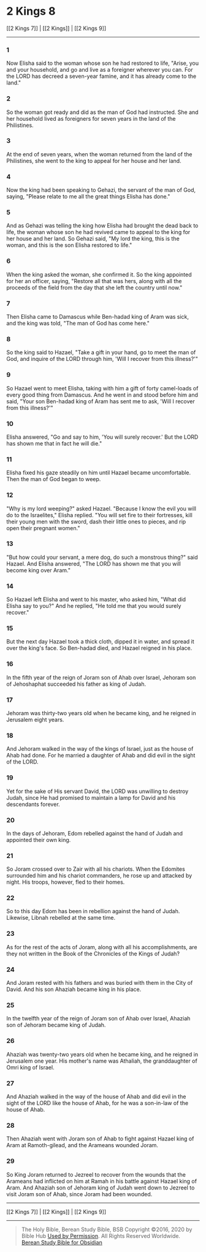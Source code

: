 # 2 Kings 8

[[2 Kings 7]] | [[2 Kings]] | [[2 Kings 9]]

---

### 1
Now Elisha said to the woman whose son he had restored to life, "Arise, you and your household, and go and live as a foreigner wherever you can. For the LORD has decreed a seven-year famine, and it has already come to the land."

### 2
So the woman got ready and did as the man of God had instructed. She and her household lived as foreigners for seven years in the land of the Philistines.

### 3
At the end of seven years, when the woman returned from the land of the Philistines, she went to the king to appeal for her house and her land.

### 4
Now the king had been speaking to Gehazi, the servant of the man of God, saying, "Please relate to me all the great things Elisha has done."

### 5
And as Gehazi was telling the king how Elisha had brought the dead back to life, the woman whose son he had revived came to appeal to the king for her house and her land. So Gehazi said, "My lord the king, this is the woman, and this is the son Elisha restored to life."

### 6
When the king asked the woman, she confirmed it. So the king appointed for her an officer, saying, "Restore all that was hers, along with all the proceeds of the field from the day that she left the country until now."

### 7
Then Elisha came to Damascus while Ben-hadad king of Aram was sick, and the king was told, "The man of God has come here."

### 8
So the king said to Hazael, "Take a gift in your hand, go to meet the man of God, and inquire of the LORD through him, 'Will I recover from this illness?'"

### 9
So Hazael went to meet Elisha, taking with him a gift of forty camel-loads of every good thing from Damascus. And he went in and stood before him and said, "Your son Ben-hadad king of Aram has sent me to ask, 'Will I recover from this illness?'"

### 10
Elisha answered, "Go and say to him, 'You will surely recover.' But the LORD has shown me that in fact he will die."

### 11
Elisha fixed his gaze steadily on him until Hazael became uncomfortable. Then the man of God began to weep.

### 12
"Why is my lord weeping?" asked Hazael. "Because I know the evil you will do to the Israelites," Elisha replied. "You will set fire to their fortresses, kill their young men with the sword, dash their little ones to pieces, and rip open their pregnant women."

### 13
"But how could your servant, a mere dog, do such a monstrous thing?" said Hazael. And Elisha answered, "The LORD has shown me that you will become king over Aram."

### 14
So Hazael left Elisha and went to his master, who asked him, "What did Elisha say to you?" And he replied, "He told me that you would surely recover."

### 15
But the next day Hazael took a thick cloth, dipped it in water, and spread it over the king's face. So Ben-hadad died, and Hazael reigned in his place.

### 16
In the fifth year of the reign of Joram son of Ahab over Israel, Jehoram son of Jehoshaphat succeeded his father as king of Judah.

### 17
Jehoram was thirty-two years old when he became king, and he reigned in Jerusalem eight years.

### 18
And Jehoram walked in the way of the kings of Israel, just as the house of Ahab had done. For he married a daughter of Ahab and did evil in the sight of the LORD.

### 19
Yet for the sake of His servant David, the LORD was unwilling to destroy Judah, since He had promised to maintain a lamp for David and his descendants forever.

### 20
In the days of Jehoram, Edom rebelled against the hand of Judah and appointed their own king.

### 21
So Joram crossed over to Zair with all his chariots. When the Edomites surrounded him and his chariot commanders, he rose up and attacked by night. His troops, however, fled to their homes.

### 22
So to this day Edom has been in rebellion against the hand of Judah. Likewise, Libnah rebelled at the same time.

### 23
As for the rest of the acts of Joram, along with all his accomplishments, are they not written in the Book of the Chronicles of the Kings of Judah?

### 24
And Joram rested with his fathers and was buried with them in the City of David. And his son Ahaziah became king in his place.

### 25
In the twelfth year of the reign of Joram son of Ahab over Israel, Ahaziah son of Jehoram became king of Judah.

### 26
Ahaziah was twenty-two years old when he became king, and he reigned in Jerusalem one year. His mother's name was Athaliah, the granddaughter of Omri king of Israel.

### 27
And Ahaziah walked in the way of the house of Ahab and did evil in the sight of the LORD like the house of Ahab, for he was a son-in-law of the house of Ahab.

### 28
Then Ahaziah went with Joram son of Ahab to fight against Hazael king of Aram at Ramoth-gilead, and the Arameans wounded Joram.

### 29
So King Joram returned to Jezreel to recover from the wounds that the Arameans had inflicted on him at Ramah in his battle against Hazael king of Aram. And Ahaziah son of Jehoram king of Judah went down to Jezreel to visit Joram son of Ahab, since Joram had been wounded.

---

[[2 Kings 7]] | [[2 Kings]] | [[2 Kings 9]]

---

> The Holy Bible, Berean Study Bible, BSB
> Copyright &copy;2016, 2020 by Bible Hub
> [Used by Permission](https://berean.bible/terms.htm). All Rights Reserved Worldwide.
> [Berean Study Bible for Obsidian](https://github.com/gapmiss/berean-study-bible-for-obsidian)</small>

